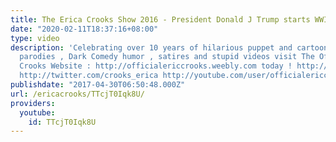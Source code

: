 ```yaml
---
title: The Erica Crooks Show 2016 - President Donald J Trump starts WWIII
date: "2020-02-11T18:37:16+08:00"
type: video
description: 'Celebrating over 10 years of hilarious puppet and cartoon animation
  parodies , Dark Comedy humor , satires and stupid videos visit The Official Erica
  Crooks Website : http://officialericcrooks.weebly.com today ! http://facebook.com/officialericcrooks
  http://twitter.com/crooks_erica http://youtube.com/user/officialericcrooks http://Instagram.com/officialericcrooks/'
publishdate: "2017-04-30T06:50:48.000Z"
url: /ericacrooks/TTcjT0Iqk8U/
providers:
  youtube:
    id: TTcjT0Iqk8U
---
```

